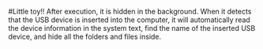 #Little toy!!
After execution, it is hidden in the background.
When it detects that the USB device is inserted into the computer, it will automatically read the device information in the system text, 
find the name of the inserted USB device, and hide all the folders and files inside.
